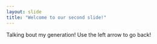 ```yaml
---
layout: slide
title: "Welcome to our second slide!"
---
```

Talking bout my generation!
Use the left arrow to go back!
